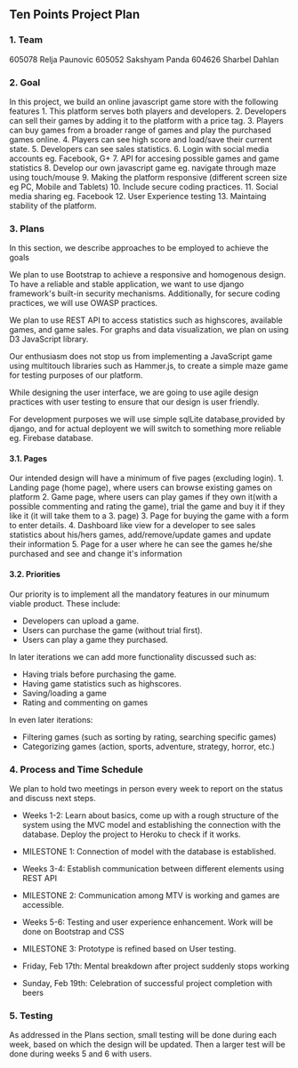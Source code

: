 Ten Points Project Plan
-----------------------

### 1. Team

605078 Relja Paunovic
605052 Sakshyam Panda
604626 Sharbel Dahlan


### 2. Goal

In this project, we build an online javascript game store with the following features
	1. This platform serves both players and developers. 
	2. Developers can sell their games by adding it to the platform with a price tag. 
	3. Players can buy games from a broader range of games and play the purchased games online.
	4. Players can see high score and load/save their current state.
	5. Developers can see sales statistics. 
	6. Login with social media accounts eg. Facebook, G+
	7. API for accesing possible games and game statistics
	8. Develop our own javascript game eg. navigate through maze using touch/mouse
	9. Making the platform responsive (different screen size eg PC, Mobile and Tablets)
	10. Include secure coding practices. 
	11. Social media sharing eg. Facebook
	12. User Experience testing
	13. Maintaing stability of the platform.

	
### 3. Plans

In this section, we describe approaches to be employed to achieve the goals

We plan to use Bootstrap to achieve a responsive and homogenous design. To have a reliable 
and stable application, we want to use django framework's built-in security mechanisms. Additionally,
for secure coding practices, we will use OWASP practices. 

We plan to use REST API to access statistics such as highscores, available games, and game sales. 
For graphs and data visualization, we plan on using D3 JavaScript library.

Our enthusiasm does not stop us from implementing a JavaScript game using multitouch libraries such
as Hammer.js, to create a simple maze game for testing purposes of our platform.

While designing the user interface, we are going to use agile design practices with
user testing to ensure that our design is user friendly.

For development purposes we will use simple sqlLite database,provided by django, and for actual deployent we will
switch to something more reliable eg. Firebase database.


#### 3.1. Pages

Our intended design will have a minimum of five pages (excluding login).
	1. Landing page (home page), where users can browse existing games on platform
	2. Game page, where users can play games if they own it(with a possible commenting and rating the game),
	  trial the game and buy it if they like it (it will take them to a 3. page)
	3. Page for buying the game with a form to enter details.
	4. Dashboard like view for a developer to see sales statistics about his/hers games, add/remove/update games and 
	   update their information
	5. Page for a user where he can see the games he/she purchased and see and change it's information


#### 3.2. Priorities

Our priority is to implement all the mandatory features in our minumum viable product. These include:

  - Developers can upload a game.
  - Users can purchase the game (without trial first).
  - Users can play a game they purchased.
  
In later iterations we can add more functionality discussed such as:
  - Having trials before purchasing the game.
  - Having game statistics such as highscores.
  - Saving/loading a game  
  - Rating and commenting on games 
 
In even later iterations:
  - Filtering games (such as sorting by rating, searching specific games)
  - Categorizing games (action, sports, adventure, strategy, horror, etc.)

  
### 4. Process and Time Schedule

We plan to hold two meetings in person every week to report on the status and discuss next steps.

* Weeks 1-2: Learn about basics, come up with a rough structure of the system using the MVC model and 
				establishing the connection with the database. Deploy the project to Heroku to check
				if it works.

* MILESTONE 1: Connection of model with the database is established.

* Weeks 3-4: Establish communication between different elements using REST API

* MILESTONE 2: Communication among MTV is working and games are accessible.

* Weeks 5-6: Testing and user experience enhancement. Work will be done on Bootstrap and CSS 

* MILESTONE 3: Prototype is refined based on User testing.

* Friday, Feb 17th: Mental breakdown after project suddenly stops working

* Sunday, Feb 19th: Celebration of successful project completion with beers


### 5. Testing

As addressed in the Plans section, small testing will be done during each week, based on which the design 
will be updated. Then a larger test will be done during weeks 5 and 6 with users.  

